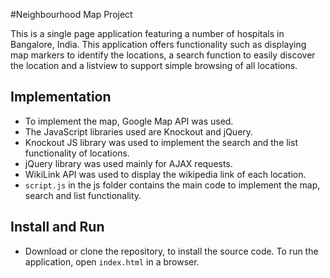 #Neighbourhood Map Project

This is a single page application featuring a number of hospitals in Bangalore, India. This application offers functionality such as displaying map markers to identify the locations, a search function to easily discover the location and a listview to support simple browsing of all locations.  

## Implementation

* To implement the map, Google Map API was used.  
* The JavaScript libraries used are Knockout and jQuery.  
* Knockout JS library was used to implement the search and the list functionality of locations.  
* jQuery library was used mainly for AJAX requests.  
* WikiLink API was used to display the wikipedia link of each location.  
* `script.js` in the js folder contains the main code to implement the map, search and list functionality.  

## Install and Run
* Download or clone the repository, to install the source code. To run the application, open `index.html` in a browser. 

